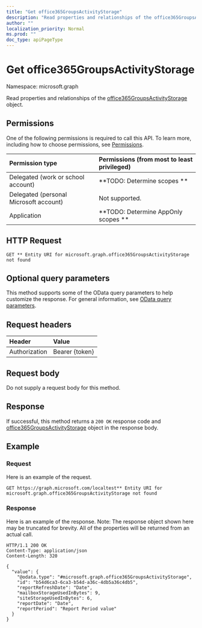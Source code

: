 ```yaml
---
title: "Get office365GroupsActivityStorage"
description: "Read properties and relationships of the office365GroupsActivityStorage object."
author: ""
localization_priority: Normal
ms.prod: ""
doc_type: apiPageType
---
```


# Get office365GroupsActivityStorage

Namespace: microsoft.graph

Read properties and relationships of the [office365GroupsActivityStorage](../resources/office365groupsactivitystorage.md) object.

## Permissions
One of the following permissions is required to call this API. To learn more, including how to choose permissions, see [Permissions](/concepts/permissions-reference.md).

|Permission type|Permissions (from most to least privileged)|
|:---|:---|
|Delegated (work or school account)|**TODO: Determine scopes **|
|Delegated (personal Microsoft account)|Not supported.|
|Application|**TODO: Determine AppOnly scopes **|

## HTTP Request
<!-- {
  "blockType": "ignored"
}
-->
``` http
GET ** Entity URI for microsoft.graph.office365GroupsActivityStorage not found
```

## Optional query parameters
This method supports some of the OData query parameters to help customize the response. For general information, see [OData query parameters](/graph/query-parameters).

## Request headers
|Header|Value|
|:---|:---|
|Authorization|Bearer {token}|

## Request body
Do not supply a request body for this method.

## Response
If successful, this method returns a `200 OK` response code and [office365GroupsActivityStorage](../resources/office365groupsactivitystorage.md) object in the response body.

## Example

### Request
Here is an example of the request.
<!-- {
  "blockType": "request",
  "name": "get_office365groupsactivitystorage"
}
-->
``` http
GET https://graph.microsoft.com/localtest** Entity URI for microsoft.graph.office365GroupsActivityStorage not found
```

### Response
Here is an example of the response. Note: The response object shown here may be truncated for brevity. All of the properties will be returned from an actual call.
<!-- {
  "blockType": "response",
  "truncated": true,
  "@odata.type": "microsoft.graph.office365GroupsActivityStorage"
}
-->
``` http
HTTP/1.1 200 OK
Content-Type: application/json
Content-Length: 320

{
  "value": {
    "@odata.type": "#microsoft.graph.office365GroupsActivityStorage",
    "id": "b54d6ca3-6ca3-b54d-a36c-4db5a36c4db5",
    "reportRefreshDate": "Date",
    "mailboxStorageUsedInBytes": 9,
    "siteStorageUsedInBytes": 6,
    "reportDate": "Date",
    "reportPeriod": "Report Period value"
  }
}
```

